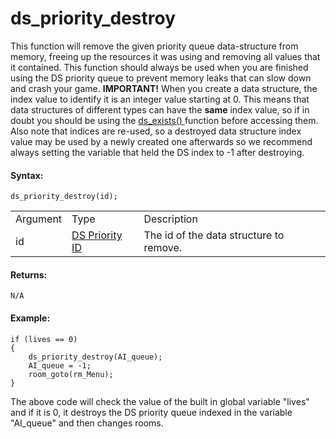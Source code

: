 # ds_priority_destroy

This function will remove the given priority queue data-structure from
memory, freeing up the resources it was using and removing all values
that it contained. This function should always be used when you are
finished using the DS priority queue to prevent memory leaks that can
slow down and crash your game. **IMPORTANT!** When you create a data
structure, the index value to identify it is an integer value starting
at 0. This means that data structures of different types can have the
**same** index value, so if in doubt you should be using the [
ds_exists() ](../ds_exists) function before accessing them. Also
note that indices are re-used, so a destroyed data structure index value
may be used by a newly created one afterwards so we recommend always
setting the variable that held the DS index to -1 after destroying.

#### Syntax:

``` gml
ds_priority_destroy(id);
```

|          |                                                                                                                               |                                         |
|----------|-------------------------------------------------------------------------------------------------------------------------------|-----------------------------------------|
| Argument | Type                                                                                                                          | Description                             |
| id       |  [DS Priority ID](../../../../../GameMaker_Language/GML_Reference/Data_Structures/DS_Priority_Queues/ds_priority_create)  | The id of the data structure to remove. |

#### Returns:

``` gml
N/A
```

#### Example:

``` gml
if (lives == 0)
{
    ds_priority_destroy(AI_queue);
    AI_queue = -1;
    room_goto(rm_Menu);
}
```

The above code will check the value of the built in global variable
"lives" and if it is 0, it destroys the DS priority queue indexed in the
variable "AI_queue" and then changes rooms.
